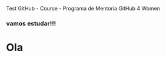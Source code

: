 Test GitHub - Course - Programa de Mentoria GitHub 4 Women 

### vamos estudar!!!

<codigo do curso>
  
  <h1>Ola</h1>
